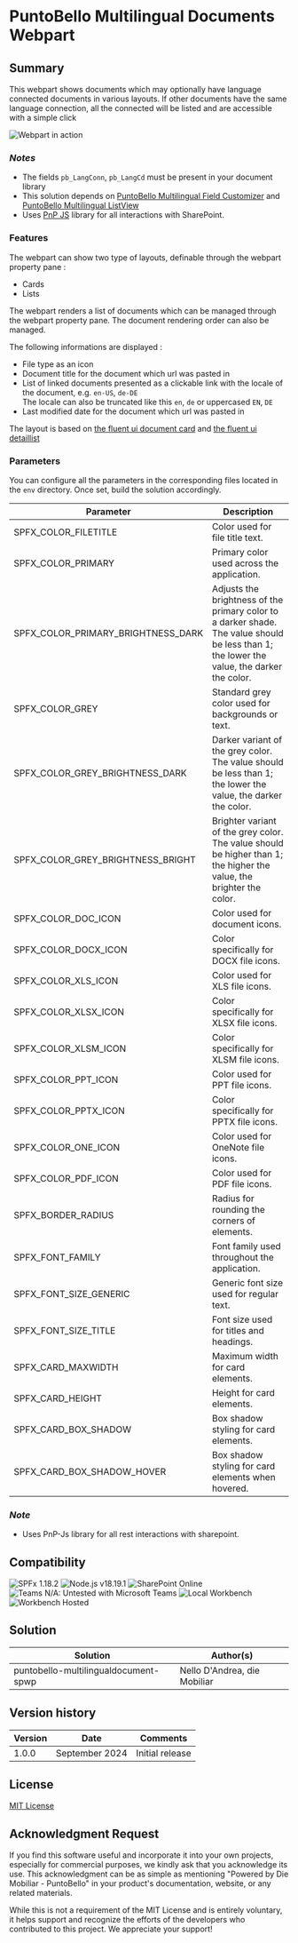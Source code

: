 # PuntoBello Multilingual Documents Webpart

## Summary
This webpart shows documents which may optionally have language connected documents in various layouts.
If other documents have the same language connection, all the connected will be listed and are accessible with a simple click

![Webpart in action](../assets/multiling-docs-webpart.gif)

### _Notes_
* The fields `pb_LangConn`, `pb_LangCd` must be present in your document library
* This solution depends on [PuntoBello Multilingual Field Customizer](../puntobello-multilingualdocument-field/) and [PuntoBello Multilingual ListView](../puntobello-multilingualdocument-listview/)
* Uses [PnP JS](https://pnp.github.io/pnpjs/) library for all interactions with SharePoint.

### Features
The webpart can show two type of layouts, definable through the webpart property pane :
- Cards 
- Lists 

The webpart renders a list of documents which can be managed through the webpart property pane. The document rendering order can also be managed.

The following informations are displayed :
- File type as an icon
- Document title for the document which url was pasted in
- List of linked documents presented as a clickable link with the locale of the document, e.g. `en-US`, `de-DE`  
  The locale can also be truncated like this `en`, `de`  or uppercased `EN`, `DE`
- Last modified date for the document which url was pasted in

The layout is based on [the fluent ui document card](https://developer.microsoft.com/en-us/fluentui#/controls/web/documentcard) and [the fluent ui detaillist](https://developer.microsoft.com/en-us/fluentui#/controls/web/detailslist)

### Parameters
You can configure all the parameters in the corresponding files located in the `env` directory. Once set, build the solution accordingly.

| Parameter                              | Description                                                              |
|----------------------------------------|--------------------------------------------------------------------------|
| SPFX_COLOR_FILETITLE                   | Color used for file title text.                                           |
| SPFX_COLOR_PRIMARY                     | Primary color used across the application.                                |
| SPFX_COLOR_PRIMARY_BRIGHTNESS_DARK     |Adjusts the brightness of the primary color to a darker shade. The value should be less than 1; the lower the value, the darker the color.           |
| SPFX_COLOR_GREY                        | Standard grey color used for backgrounds or text.                         |
| SPFX_COLOR_GREY_BRIGHTNESS_DARK        | Darker variant of the grey color.  The value should be less than 1; the lower the value, the darker the color.                                       |
| SPFX_COLOR_GREY_BRIGHTNESS_BRIGHT      | Brighter variant of the grey color.  The value should be higher than 1; the higher the value, the brighter the color.                                   |
| SPFX_COLOR_DOC_ICON                    | Color used for document icons.                                            |
| SPFX_COLOR_DOCX_ICON                   | Color specifically for DOCX file icons.                                   |
| SPFX_COLOR_XLS_ICON                    | Color used for XLS file icons.                                            |
| SPFX_COLOR_XLSX_ICON                   | Color specifically for XLSX file icons.                                   |
| SPFX_COLOR_XLSM_ICON                   | Color specifically for XLSM file icons.                                   |
| SPFX_COLOR_PPT_ICON                    | Color used for PPT file icons.                                            |
| SPFX_COLOR_PPTX_ICON                   | Color specifically for PPTX file icons.                                   |
| SPFX_COLOR_ONE_ICON                    | Color used for OneNote file icons.                                        |
| SPFX_COLOR_PDF_ICON                    | Color used for PDF file icons.                                            |
| SPFX_BORDER_RADIUS                     | Radius for rounding the corners of elements.                              |
| SPFX_FONT_FAMILY                       | Font family used throughout the application.                              |
| SPFX_FONT_SIZE_GENERIC                 | Generic font size used for regular text.                                  |
| SPFX_FONT_SIZE_TITLE                   | Font size used for titles and headings.                                   |
| SPFX_CARD_MAXWIDTH                     | Maximum width for card elements.                                          |
| SPFX_CARD_HEIGHT                       | Height for card elements.                                                 |
| SPFX_CARD_BOX_SHADOW                   | Box shadow styling for card elements.                                     |
| SPFX_CARD_BOX_SHADOW_HOVER             | Box shadow styling for card elements when hovered.                        |


### _Note_
* Uses PnP-Js library for all rest interactions with sharepoint.

## Compatibility
![SPFx 1.18.2](https://img.shields.io/badge/SPFx-1.18.2-green.svg)
![Node.js v18.19.1](https://img.shields.io/badge/Node.js-%20v18.19.1-green.svg) 
![SharePoint Online](https://img.shields.io/badge/SharePoint-Online-green.svg)
![Teams N/A: Untested with Microsoft Teams](https://img.shields.io/badge/Teams-N%2FA-lightgrey.svg "Untested with Microsoft Teams") 
![Local Workbench](https://img.shields.io/badge/Workbench-Local-red.svg)
![Workbench Hosted](https://img.shields.io/badge/Workbench-Hosted-red.svg)

## Solution

Solution|Author(s)
--------|---------
puntobello-multilingualdocument-spwp | Nello D'Andrea, die Mobiliar

## Version history

Version|Date|Comments
-------|----|--------
1.0.0|September 2024|Initial release

## License
[MIT License](../LICENSE.md)

## Acknowledgment Request

If you find this software useful and incorporate it into your own projects, especially for commercial purposes, we kindly ask that you acknowledge its use. This acknowledgment can be as simple as mentioning "Powered by Die Mobiliar - PuntoBello" in your product's documentation, website, or any related materials.

While this is not a requirement of the MIT License and is entirely voluntary, it helps support and recognize the efforts of the developers who contributed to this project. We appreciate your support!